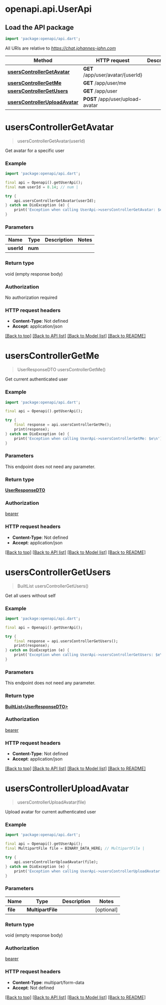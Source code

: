 # openapi.api.UserApi

## Load the API package
```dart
import 'package:openapi/api.dart';
```

All URIs are relative to *https://chat.johannes-jahn.com*

Method | HTTP request | Description
------------- | ------------- | -------------
[**usersControllerGetAvatar**](UserApi.md#userscontrollergetavatar) | **GET** /app/user/avatar/{userId} | 
[**usersControllerGetMe**](UserApi.md#userscontrollergetme) | **GET** /app/user/me | 
[**usersControllerGetUsers**](UserApi.md#userscontrollergetusers) | **GET** /app/user | 
[**usersControllerUploadAvatar**](UserApi.md#userscontrolleruploadavatar) | **POST** /app/user/upload-avatar | 


# **usersControllerGetAvatar**
> usersControllerGetAvatar(userId)



Get avatar for a specific user

### Example
```dart
import 'package:openapi/api.dart';

final api = Openapi().getUserApi();
final num userId = 8.14; // num | 

try {
    api.usersControllerGetAvatar(userId);
} catch on DioException (e) {
    print('Exception when calling UserApi->usersControllerGetAvatar: $e\n');
}
```

### Parameters

Name | Type | Description  | Notes
------------- | ------------- | ------------- | -------------
 **userId** | **num**|  | 

### Return type

void (empty response body)

### Authorization

No authorization required

### HTTP request headers

 - **Content-Type**: Not defined
 - **Accept**: application/json

[[Back to top]](#) [[Back to API list]](../README.md#documentation-for-api-endpoints) [[Back to Model list]](../README.md#documentation-for-models) [[Back to README]](../README.md)

# **usersControllerGetMe**
> UserResponseDTO usersControllerGetMe()



Get current authenticated user

### Example
```dart
import 'package:openapi/api.dart';

final api = Openapi().getUserApi();

try {
    final response = api.usersControllerGetMe();
    print(response);
} catch on DioException (e) {
    print('Exception when calling UserApi->usersControllerGetMe: $e\n');
}
```

### Parameters
This endpoint does not need any parameter.

### Return type

[**UserResponseDTO**](UserResponseDTO.md)

### Authorization

[bearer](../README.md#bearer)

### HTTP request headers

 - **Content-Type**: Not defined
 - **Accept**: application/json

[[Back to top]](#) [[Back to API list]](../README.md#documentation-for-api-endpoints) [[Back to Model list]](../README.md#documentation-for-models) [[Back to README]](../README.md)

# **usersControllerGetUsers**
> BuiltList<UserResponseDTO> usersControllerGetUsers()



Get all users without self

### Example
```dart
import 'package:openapi/api.dart';

final api = Openapi().getUserApi();

try {
    final response = api.usersControllerGetUsers();
    print(response);
} catch on DioException (e) {
    print('Exception when calling UserApi->usersControllerGetUsers: $e\n');
}
```

### Parameters
This endpoint does not need any parameter.

### Return type

[**BuiltList&lt;UserResponseDTO&gt;**](UserResponseDTO.md)

### Authorization

[bearer](../README.md#bearer)

### HTTP request headers

 - **Content-Type**: Not defined
 - **Accept**: application/json

[[Back to top]](#) [[Back to API list]](../README.md#documentation-for-api-endpoints) [[Back to Model list]](../README.md#documentation-for-models) [[Back to README]](../README.md)

# **usersControllerUploadAvatar**
> usersControllerUploadAvatar(file)



Upload avatar for current authenticated user

### Example
```dart
import 'package:openapi/api.dart';

final api = Openapi().getUserApi();
final MultipartFile file = BINARY_DATA_HERE; // MultipartFile | 

try {
    api.usersControllerUploadAvatar(file);
} catch on DioException (e) {
    print('Exception when calling UserApi->usersControllerUploadAvatar: $e\n');
}
```

### Parameters

Name | Type | Description  | Notes
------------- | ------------- | ------------- | -------------
 **file** | **MultipartFile**|  | [optional] 

### Return type

void (empty response body)

### Authorization

[bearer](../README.md#bearer)

### HTTP request headers

 - **Content-Type**: multipart/form-data
 - **Accept**: Not defined

[[Back to top]](#) [[Back to API list]](../README.md#documentation-for-api-endpoints) [[Back to Model list]](../README.md#documentation-for-models) [[Back to README]](../README.md)

